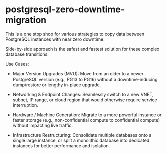 # postgresql-zero-downtime-migration
This is a one stop shop for various strategies to copy data between PostgreSQL instances with near zero downtime.

Side-by-side approach is the safest and fastest solution for these complex database transitions:

Use Cases:
- Major Version Upgrades (MVU): Move from an older to a newer PostgreSQL version (e.g., PG13 to PG16) without a downtime-inducing dump/restore or lengthy in-place upgrade.

- Networking & Endpoint Changes: Seamlessly switch to a new VNET, subnet, IP range, or cloud region that would otherwise require service interruption.

- Hardware / Machine Generation: Migrate to a more powerful instance or faster storage (e.g., non-confidential compute to confidential compute) without impacting live traffic.

- Infrastructure Restructuring: Consolidate multiple databases onto a single large instance, or split a monolithic database into dedicated instances for better performance and isolation.
